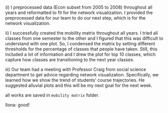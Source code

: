 (i) I preprocessed data (Econ subset from 2005 to 2008) throughout all years and reformatted to fit for the network visualization. I provided the preprocessed data for our team to do our next step, which is for the network visualization. 

ii) I successfully created the mobility matrix throughout all years. I tried all classes from one semester to the other and I figured that this was difficult to understand with one plot. So, I condensed the matrix by setting different thresholds for the percentage of classes that people have taken. Still, this included a lot of information and I drew the plot for top 10 classes, which capture how classes are transitioning to the next year classes.

iii) Our team had a meeting with Professor Craig from social science department to get advice regarding network visualization. Specifically, we learned how we show the trend of students’ course trajectories. He suggested alluvial plots and this will be my next goal for the next week.

all works are saved in `mobility matrix` folder.

Ilona: good! 
